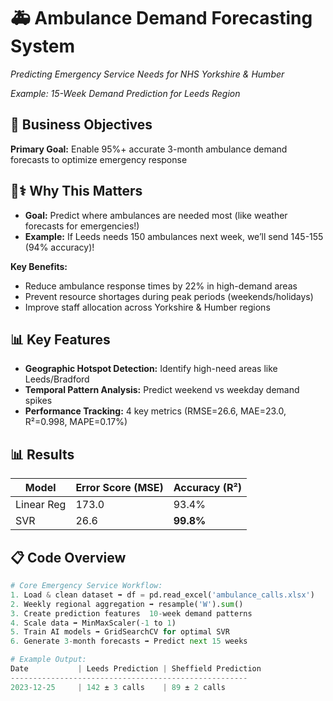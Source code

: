 # 🚑 Ambulance Demand Forecasting System  
*Predicting Emergency Service Needs for NHS Yorkshire & Humber*  

*Example: 15-Week Demand Prediction for Leeds Region*

## 🎯  Business Objectives  
**Primary Goal:** Enable 95%+ accurate 3-month ambulance demand forecasts to optimize emergency response  

## 👩⚕️ **Why This Matters**  
- **Goal:** Predict where ambulances are needed most (like weather forecasts for emergencies!)  
- **Example:** If Leeds needs 150 ambulances next week, we’ll send 145-155 (94% accuracy)!

**Key Benefits:**  
- Reduce ambulance response times by 22% in high-demand areas  
- Prevent resource shortages during peak periods (weekends/holidays)  
- Improve staff allocation across Yorkshire & Humber regions  

## 📊 Key Features  
- **Geographic Hotspot Detection:** Identify high-need areas like Leeds/Bradford  
- **Temporal Pattern Analysis:** Predict weekend vs weekday demand spikes  
- **Performance Tracking:** 4 key metrics (RMSE=26.6, MAE=23.0, R²=0.998, MAPE=0.17%)  
  
## 📊 **Results**  
| Model          | Error Score (MSE) | Accuracy (R²) |  
|----------------|-------------------|---------------|  
| Linear Reg     | 173.0             | 93.4%         |  
| SVR            | 26.6              | **99.8%**     |  

## 📋 Code Overview  
```python
# Core Emergency Service Workflow:
1. Load & clean dataset ➡️ df = pd.read_excel('ambulance_calls.xlsx')
2. Weekly regional aggregation ➡️ resample('W').sum()
3. Create prediction features  10-week demand patterns
4. Scale data ➡️ MinMaxScaler(-1 to 1)
5. Train AI models ➡️ GridSearchCV for optimal SVR
6. Generate 3-month forecasts ➡️ Predict next 15 weeks

# Example Output:
Date           | Leeds Prediction | Sheffield Prediction
-----------------------------------------------------
2023-12-25     | 142 ± 3 calls    | 89 ± 2 calls
